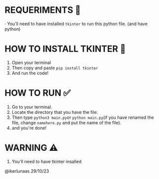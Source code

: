 # REQUERIMENTS 🔧
· You'll need to have installed `tkinter` to run this python file.
(and have python)

# HOW TO INSTALL TKINTER 📜
1. Open your terminal
2. Then copy and paste `pip install tkinter`
3. And run the code!

# HOW TO RUN ✅
1. Go to your terminal.
2. Locate the directory that you have the file.
3. Then type `python3 main.py`or `python main.py`(if you have renamed the file, change `namehere.py` and put the name of the file).
4. and you're done!

# WARNING ⚠️
1. You'll need to have tkinter insalled

@ikerlunaas 29/10/23
